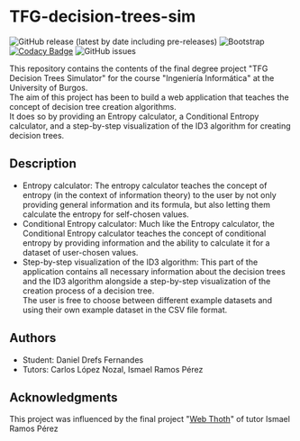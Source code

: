 # TFG-decision-trees-sim
![GitHub release (latest by date including pre-releases)](https://img.shields.io/github/v/release/danieldf01/TFG-decision-trees-sim?include_prereleases)
![Bootstrap](https://img.shields.io/badge/Bootstrap-responsive_design-blue?logo=bootstrap&logoColor=white)
[![Codacy Badge](https://app.codacy.com/project/badge/Grade/234bca90bdef4255bf2e56629d640978)](https://app.codacy.com/gh/danieldf01/TFG-decision-trees-sim/dashboard?utm_source=gh&utm_medium=referral&utm_content=&utm_campaign=Badge_grade)
![GitHub issues](https://img.shields.io/github/issues/danieldf01/TFG-decision-trees-sim)

This repository contains the contents of the final degree project "TFG Decision Trees Simulator" for the course "Ingeniería Informática" at the University of Burgos.  
The aim of this project has been to build a web application that teaches the concept of decision tree creation algorithms.  
It does so by providing an Entropy calculator, a Conditional Entropy calculator, and a step-by-step visualization of the ID3 algorithm for creating decision trees.

## Description

* Entropy calculator:
  The entropy calculator teaches the concept of entropy (in the context of information theory) to the user by not only providing general information and its formula, but also letting them calculate the entropy for self-chosen values.
* Conditional Entropy calculator:
  Much like the Entropy calculator, the Conditional Entropy calculator teaches the concept of conditional entropy by providing information and the ability to calculate it for a dataset of user-chosen values.
* Step-by-step visualization of the ID3 algorithm:
  This part of the application contains all necessary information about the decision trees and the ID3 algorithm alongside a step-by-step visualization of the creation process of a decision tree.  
  The user is free to choose between different example datasets and using their own example dataset in the CSV file format.

## Authors

* Student: Daniel Drefs Fernandes
* Tutors: Carlos López Nozal, Ismael Ramos Pérez

## Acknowledgments

This project was influenced by the final project "[Web Thoth](http://cgosorio.es/Seshat/)" of tutor Ismael Ramos Pérez
